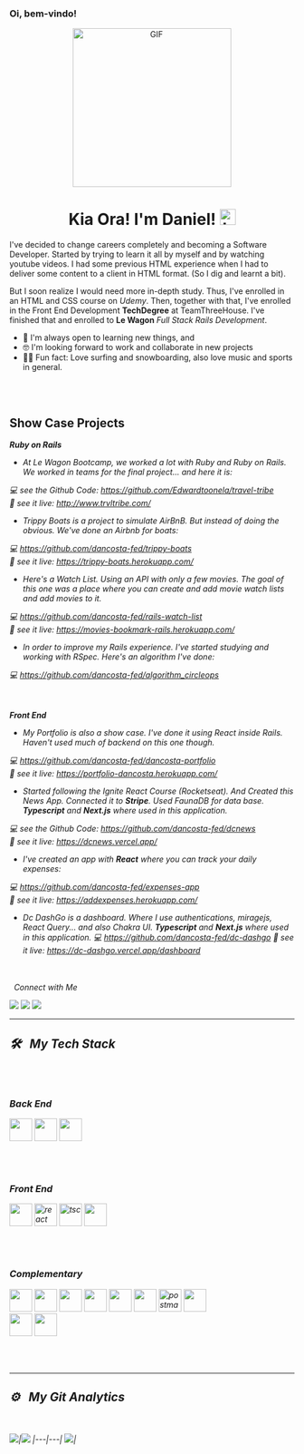 ### Oi, bem-vindo!

<!--
**dancosta-fed/dancosta-fed** is a ✨ _special_ ✨ repository because its `README.md` (this file) appears on your GitHub profile.

Here are some ideas to get you started:

- 🔭 I’m currently working on ...
- 🌱 I’m currently learning ...
- 👯 I’m looking to collaborate on ...
- 🤔 I’m looking for help with ...
- 💬 Ask me about ...
- 📫 How to reach me: ...
- 😄 Pronouns: ...
- ⚡ Fun fact: ...
-->

<p align="center">
<img alt="GIF" src="https://res.cloudinary.com/dognkye6x/image/upload/v1648764656/Animation-01_rrxavb.gif" height="280" />
 <p/>
<h1 align="center"> Kia Ora! I'm Daniel! <img src="https://user-images.githubusercontent.com/1303154/88677602-1635ba80-d120-11ea-84d8-d263ba5fc3c0.gif" width="28px" alt="hi"></h1>

I've decided to change careers completely and becoming a Software Developer. Started by trying to learn it all by myself and by watching youtube videos. I had some previous HTML experience when I had to deliver some content to a client in HTML format. (So I dig and learnt a bit).

But I soon realize I would need more in-depth study. Thus, I've enrolled in an HTML and CSS course on
<em>Udemy</em>. Then, together with that, I've enrolled in the Front End Development <strong>TechDegree</strong> at
TeamThreeHouse. I've finished that and enrolled to <strong>Le Wagon</strong> <em>Full Stack Rails Development</em>.


- 🔭 I'm always open to learning new things, and
- 🤓 I'm looking forward to work and collaborate in new projects
- 🏄‍♂‍ Fun fact: Love surfing and snowboarding, also love music and sports in general.

<br><br>
## Show Case Projects

<i><strong>Ruby on Rails</strong><i/>

- At Le Wagon Bootcamp, we worked a lot with Ruby and Ruby on Rails. We worked in teams for the final project... and here it is:

 💻 see the Github Code: https://github.com/Edwardtoonela/travel-tribe<br>
 👀 see it live: http://www.trvltribe.com/
 
 - Trippy Boats is a project to simulate AirBnB. But instead of doing the obvious. We've done an Airbnb for boats:
 
  💻  https://github.com/dancosta-fed/trippy-boats<br>
  👀 see it live: https://trippy-boats.herokuapp.com/
 
 - Here's a Watch List. Using an API with only a few movies. The goal of this one was a place where you can create and add movie watch lists and add movies to it.
 
  💻  https://github.com/dancosta-fed/rails-watch-list<br>
  👀 see it live: https://movies-bookmark-rails.herokuapp.com/
 
 - In order to improve my Rails experience. I've started studying and working with RSpec. Here's an algorithm I've done:
 
  💻  https://github.com/dancosta-fed/algorithm_circleops
 
 
 <br><br>
 <i><strong>Front End</strong><i/>
  

  - My Portfolio is also a show case. I've done it using React inside Rails. Haven't used much of backend on this one though.
  
  💻  https://github.com/dancosta-fed/dancosta-portfolio<br>
  👀 see it live: https://portfolio-dancosta.herokuapp.com/
  
  - Started following the Ignite React Course (Rocketseat). And Created this News App. Connected it to <strong>Stripe</strong>. Used FaunaDB for data base. <strong>Typescript</strong> and <strong>Next.js</strong> where used in this application.

  💻 see the Github Code: https://github.com/dancosta-fed/dcnews<br>
  👀 see it live: https://dcnews.vercel.app/

  - I've created an app with <strong>React</strong> where you can track your daily expenses:
  
  💻  https://github.com/dancosta-fed/expenses-app<br>
  👀 see it live: https://addexpenses.herokuapp.com/
  
  - Dc DashGo is a dashboard. Where I use authentications, miragejs, React Query... and also Chakra UI. <strong>Typescript</strong> and <strong>Next.js</strong> where used in this application.
  💻  https://github.com/dancosta-fed/dc-dashgo
  👀 see it live: https://dc-dashgo.vercel.app/dashboard
  
  
<br><br>
&nbsp; Connect with Me

 <a href = "mailto:dancosta.id@gmail.com"><img src="https://img.shields.io/badge/-Gmail-%23333?style=for-the-badge&logo=gmail&logoColor=white" target="_blank"></a>
 <a href="https://www.linkedin.com/in/daniel-costa-dev" target="_blank"><img src="https://img.shields.io/badge/-LinkedIn-%230077B5?style=for-the-badge&logo=linkedin&logoColor=white" target="_blank"></a>
 <a href="https://instagram.com/_dancosta_" target="_blank"><img src="https://img.shields.io/badge/-Instagram-%23E4405F?style=for-the-badge&logo=instagram&logoColor=white" target="_blank"></a>
<hr>

## 🛠 &nbsp; My Tech Stack
<br><br>
  
  ### Back End
<img src="https://cdn.jsdelivr.net/gh/devicons/devicon/icons/rails/rails-original-wordmark.svg" width=40 /> 
<img src="https://cdn.jsdelivr.net/gh/devicons/devicon/icons/ruby/ruby-original-wordmark.svg" width=40 />
<img src="https://cdn.jsdelivr.net/gh/devicons/devicon/icons/postgresql/postgresql-original-wordmark.svg" width=40 /> 

<br><br>
### Front End
<img src="https://cdn.jsdelivr.net/gh/devicons/devicon/icons/javascript/javascript-original.svg" width=40 /> 
<img src="https://cdn.jsdelivr.net/gh/devicons/devicon/icons/react/react-original.svg" alt="react" width="40"/>
<img src="https://cdn.jsdelivr.net/gh/devicons/devicon/icons/typescript/typescript-original.svg" alt="tsc" width="40"/>
<img src="https://cdn.jsdelivr.net/gh/devicons/devicon/icons/nextjs/nextjs-original.svg" width="40"/>

<br><br>
### Complementary
<img src="https://cdn.jsdelivr.net/gh/devicons/devicon/icons/html5/html5-original-wordmark.svg" width=40 /> 
<img src="https://cdn.jsdelivr.net/gh/devicons/devicon/icons/sass/sass-original.svg" width=40 /> 
<img src="https://cdn.jsdelivr.net/gh/devicons/devicon/icons/css3/css3-original-wordmark.svg" width=40 /> 
<img src="https://cdn.jsdelivr.net/gh/devicons/devicon/icons/bootstrap/bootstrap-original-wordmark.svg" width=40 />
<img src="https://cdn.jsdelivr.net/gh/devicons/devicon/icons/git/git-original.svg" width=40 /> 
<img src="https://cdn.jsdelivr.net/gh/devicons/devicon/icons/heroku/heroku-plain-wordmark.svg" width=40 /> 
<img src="https://www.vectorlogo.zone/logos/getpostman/getpostman-icon.svg" alt="postman" width="40" />
<img src="https://cdn.jsdelivr.net/gh/devicons/devicon/icons/figma/figma-original.svg" width="40"/>
<br>
<img src="https://cdn.jsdelivr.net/gh/devicons/devicon/icons/git/git-original-wordmark.svg" width="40"/>
<img src="https://cdn.jsdelivr.net/gh/devicons/devicon/icons/github/github-original.svg" width="40"/>

<br><br>
<hr>

## ⚙️ &nbsp; My Git Analytics

<br><br>
<img src="https://github-readme-stats.vercel.app/api?username=dancosta-fed&&show_icons=true&count_private=true&theme=github_dark">|<img src="https://github-readme-streak-stats.herokuapp.com/?user=dancosta-fed&theme=blueberry_duo"/>
|---|---|
<img src="https://github-readme-stats.vercel.app/api/top-langs/?username=dancosta-fed&layout=compact&theme=github_dark"/>|
